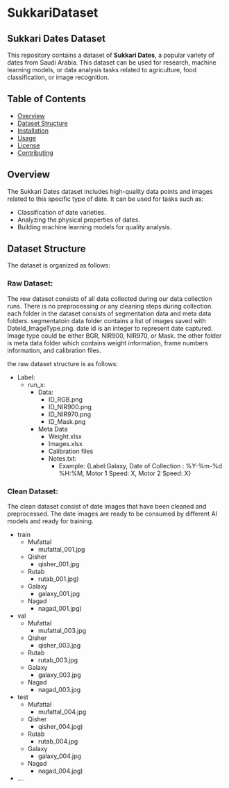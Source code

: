 # SukkariDataset

## Sukkari Dates Dataset

This repository contains a dataset of **Sukkari Dates**, a popular variety of dates from Saudi Arabia. This dataset can be used for research, machine learning models, or data analysis tasks related to agriculture, food classification, or image recognition.

## Table of Contents

- [Overview](#overview)
- [Dataset Structure](#dataset-structure)
- [Installation](#installation)
- [Usage](#usage)
- [License](#license)
- [Contributing](#contributing)

## Overview

The Sukkari Dates dataset includes high-quality data points and images related to this specific type of date. It can be used for tasks such as:

- Classification of date varieties.
- Analyzing the physical properties of dates.
- Building machine learning models for quality analysis.

## Dataset Structure

The dataset is organized as follows:

### Raw Dataset:
The rew dataset consists of all data collected during our data collection runs. There is no preprocessing or any cleaning steps during collection. 
each folder in the dataset consists of segmentation data and meta data folders. 
segmentatoin data folder contains a list of images saved with DateId_ImageType.png. date id is an integer to represent date captured. Image type could be either BGR, NIR900, NIR970, or Mask. 
the other folder is meta data folder which contains weight information, frame numbers information, and calibration files. 

the raw dataset structure is as follows: 
- Label:
  - run_x:
    - Data: 
      - ID_RGB.png 
      - ID_NIR900.png 
      - ID_NIR970.png 
      - ID_Mask.png 
    - Meta Data 
      - Weight.xlsx 
      - Images.xlsx 
      - Calibration files
      - Notes.txt: 
        - Example: {Label:Galaxy, Date of Collection : %Y-%m-%d %H:%M, Motor 1 Speed: X, Motor 2 Speed: X}

### Clean Dataset:
The clean dataset consist of date images that have been cleaned and preprocessed. 
The date images are ready to be consumed by different AI models and ready for training. 
- train
  - Mufattal
    - mufattal_001.jpg 
  - Qisher
    - qisher_001.jpg
  - Rutab
    - rutab_001.jpg)
  - Galaxy
    - galaxy_001.jpg
  - Nagad
    - nagad_001.jpg)
- val
  - Mufattal
    - mufattal_003.jpg
  - Qisher
    - qisher_003.jpg
  - Rutab
    - rutab_003.jpg
  - Galaxy
    - galaxy_003.jpg
  - Nagad
    - nagad_003.jpg
- test
  - Mufattal
    - mufattal_004.jpg
  - Qisher
    - qisher_004.jpg)
  - Rutab
    - rutab_004.jpg
  - Galaxy
    - galaxy_004.jpg
  - Nagad
    - nagad_004.jpg)
- ....
